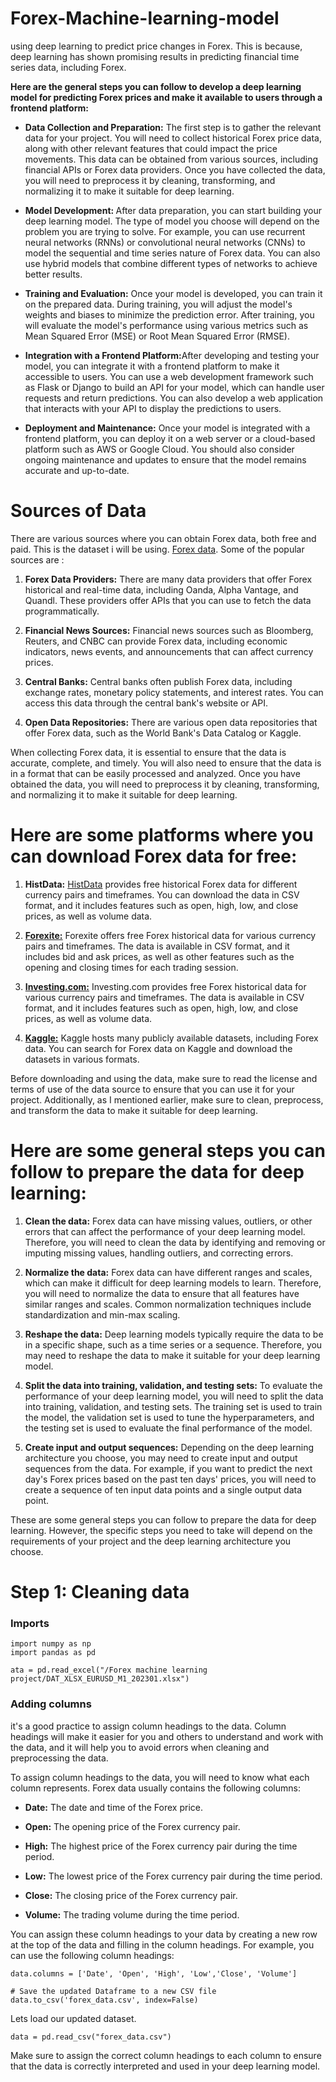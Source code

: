# Forex-Machine-learning-model
using deep learning to predict price changes in Forex. This is because, deep learning has shown promising results in predicting financial time series data, including Forex.



<b>Here are the general steps you can follow to develop a deep learning model for predicting Forex prices and make it available to users through a frontend platform:</b>

- <b>Data Collection and Preparation:</b> The first step is to gather the relevant data for your project. You will need to collect historical Forex price data, along with other relevant features that could impact the price movements. This data can be obtained from various sources, including financial APIs or Forex data providers. Once you have collected the data, you will need to preprocess it by cleaning, transforming, and normalizing it to make it suitable for deep learning.

- <b>Model Development: </b>After data preparation, you can start building your deep learning model. The type of model you choose will depend on the problem you are trying to solve. For example, you can use recurrent neural networks (RNNs) or convolutional neural networks (CNNs) to model the sequential and time series nature of Forex data. You can also use hybrid models that combine different types of networks to achieve better results.

- <b>Training and Evaluation:</b> Once your model is developed, you can train it on the prepared data. During training, you will adjust the model's weights and biases to minimize the prediction error. After training, you will evaluate the model's performance using various metrics such as Mean Squared Error (MSE) or Root Mean Squared Error (RMSE).

- <b>Integration with a Frontend Platform:</b>After developing and testing your model, you can integrate it with a frontend platform to make it accessible to users. You can use a web development framework such as Flask or Django to build an API for your model, which can handle user requests and return predictions. You can also develop a web application that interacts with your API to display the predictions to users.

- <b>Deployment and Maintenance:</b> Once your model is integrated with a frontend platform, you can deploy it on a web server or a cloud-based platform such as AWS or Google Cloud. You should also consider ongoing maintenance and updates to ensure that the model remains accurate and up-to-date.


# Sources of Data

There are various sources where you can obtain Forex data, both free and paid. This is the dataset i will be using. <a href="https://github.com/Code-with-jaycee/Forex-Machine-learning-model/blob/main/DAT_XLSX_EURUSD_M1_202301.xlsx">Forex data</a>. Some of the popular sources are : 

1. <b>Forex Data Providers:</b> There are many data providers that offer Forex historical and real-time data, including Oanda, Alpha Vantage, and Quandl. These providers offer APIs that you can use to fetch the data programmatically.

2. <b>Financial News Sources:</b> Financial news sources such as Bloomberg, Reuters, and CNBC can provide Forex data, including economic indicators, news events, and announcements that can affect currency prices.

3. <b>Central Banks:</b> Central banks often publish Forex data, including exchange rates, monetary policy statements, and interest rates. You can access this data through the central bank's website or API.

4. <b>Open Data Repositories:</b> There are various open data repositories that offer Forex data, such as the World Bank's Data Catalog or Kaggle.

When collecting Forex data, it is essential to ensure that the data is accurate, complete, and timely. You will also need to ensure that the data is in a format that can be easily processed and analyzed. Once you have obtained the data, you will need to preprocess it by cleaning, transforming, and normalizing it to make it suitable for deep learning.



# Here are some platforms where you can download Forex data for free:

1. <b>HistData:</b> <a href="https://www.histdata.com/download-free-forex-data/">HistData</a> provides free historical Forex data for different currency pairs and timeframes. You can download the data in CSV format, and it includes features such as open, high, low, and close prices, as well as volume data.

2. <b><a href="https://www.forexite.com/traderoom/">Forexite:</a></b> Forexite offers free Forex historical data for various currency pairs and timeframes. The data is available in CSV format, and it includes bid and ask prices, as well as other features such as the opening and closing times for each trading session.

3. <b><a href="https://www.investing.com/">Investing.com:</a></b> Investing.com provides free Forex historical data for various currency pairs and timeframes. The data is available in CSV format, and it includes features such as open, high, low, and close prices, as well as volume data.

4. <b><a href="https://www.kaggle.com/datasets">Kaggle:</a></b> Kaggle hosts many publicly available datasets, including Forex data. You can search for Forex data on Kaggle and download the datasets in various formats.

Before downloading and using the data, make sure to read the license and terms of use of the data source to ensure that you can use it for your project. Additionally, as I mentioned earlier, make sure to clean, preprocess, and transform the data to make it suitable for deep learning.


# Here are some general steps you can follow to prepare the data for deep learning:

1. <b>Clean the data:</b> Forex data can have missing values, outliers, or other errors that can affect the performance of your deep learning model. Therefore, you will need to clean the data by identifying and removing or imputing missing values, handling outliers, and correcting errors.

2. <b>Normalize the data:</b> Forex data can have different ranges and scales, which can make it difficult for deep learning models to learn. Therefore, you will need to normalize the data to ensure that all features have similar ranges and scales. Common normalization techniques include standardization and min-max scaling.

3. <b>Reshape the data:</b> Deep learning models typically require the data to be in a specific shape, such as a time series or a sequence. Therefore, you may need to reshape the data to make it suitable for your deep learning model.

4. <b>Split the data into training, validation, and testing sets:</b> To evaluate the performance of your deep learning model, you will need to split the data into training, validation, and testing sets. The training set is used to train the model, the validation set is used to tune the hyperparameters, and the testing set is used to evaluate the final performance of the model.

5. <b>Create input and output sequences:</b> Depending on the deep learning architecture you choose, you may need to create input and output sequences from the data. For example, if you want to predict the next day's Forex prices based on the past ten days' prices, you will need to create a sequence of ten input data points and a single output data point.

These are some general steps you can follow to prepare the data for deep learning. However, the specific steps you need to take will depend on the requirements of your project and the deep learning architecture you choose.

# Step 1: Cleaning data

<h3>Imports</h3>

```
import numpy as np
import pandas as pd
```

```
ata = pd.read_excel("/Forex machine learning project/DAT_XLSX_EURUSD_M1_202301.xlsx")
```
<h3> Adding columns</h3>
it's a good practice to assign column headings to the data. Column headings will make it easier for you and others to understand and work with the data, and it will help you to avoid errors when cleaning and preprocessing the data.

To assign column headings to the data, you will need to know what each column represents. Forex data usually contains the following columns:

- <b>Date:</b> The date and time of the Forex price.

- <b>Open:</b> The opening price of the Forex currency pair.

- <b>High:</b> The highest price of the Forex currency pair during the time period.

- <b>Low:</b> The lowest price of the Forex currency pair during the time period.

- <b>Close:</b> The closing price of the Forex currency pair.

- <b>Volume:</b> The trading volume during the time period.

You can assign these column headings to your data by creating a new row at the top of the data and filling in the column headings. For example, you can use the following column headings:

```
data.columns = ['Date', 'Open', 'High', 'Low','Close', 'Volume']

# Save the updated Dataframe to a new CSV file
data.to_csv('forex_data.csv', index=False)
```

Lets load our updated dataset.
```
data = pd.read_csv("forex_data.csv")
```

Make sure to assign the correct column headings to each column to ensure that the data is correctly interpreted and used in your deep learning model.



